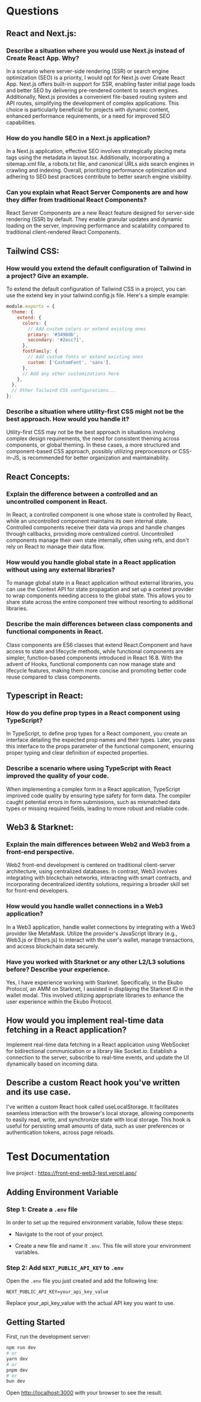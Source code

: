 # Questions 

## React and Next.js:

### Describe a situation where you would use Next.js instead of Create React App. Why?

In a scenario where server-side rendering (SSR) or search engine optimization (SEO) is a priority, I would opt for Next.js over Create React App. Next.js offers built-in support for SSR, enabling faster initial page loads and better SEO by delivering pre-rendered content to search engines. Additionally, Next.js provides a convenient file-based routing system and API routes, simplifying the development of complex applications. This choice is particularly beneficial for projects with dynamic content, enhanced performance requirements, or a need for improved SEO capabilities.

### How do you handle SEO in a Next.js application?

In a Next.js application, effective SEO involves strategically placing meta tags using the metadata in layout.tsx. Additionally, incorporating a sitemap.xml file, a robots.txt file, and canonical URLs aids search engines in crawling and indexing. Overall, prioritizing performance optimization and adhering to SEO best practices contribute to better search engine visibility.

### Can you explain what React Server Components are and how they differ from traditional React Components?

React Server Components are a new React feature designed for server-side rendering (SSR) by default. They enable granular updates and dynamic loading on the server, improving performance and scalability compared to traditional client-rendered React Components.

## Tailwind CSS:

### How would you extend the default configuration of Tailwind in a project? Give an example.

To extend the default configuration of Tailwind CSS in a project, you can use the extend key in your tailwind.config.js file. Here's a simple example:

```javascript
module.exports = {
  theme: {
    extend: {
      colors: {
        // Add custom colors or extend existing ones
        primary: '#3498db',
        secondary: '#2ecc71',
      },
      fontFamily: {
        // Add custom fonts or extend existing ones
        custom: ['CustomFont', 'sans'],
      },
      // Add any other customizations here
    },
  },
  // Other Tailwind CSS configurations...
};
```

### Describe a situation where utility-first CSS might not be the best approach. How would you handle it?

Utility-first CSS may not be the best approach in situations involving complex design requirements, the need for consistent theming across components, or global theming. In these cases, a more structured and component-based CSS approach, possibly utilizing preprocessors or CSS-in-JS, is recommended for better organization and maintainability.

## React Concepts:

### Explain the difference between a controlled and an uncontrolled component in React.

In React, a controlled component is one whose state is controlled by React, while an uncontrolled component maintains its own internal state. Controlled components receive their data via props and handle changes through callbacks, providing more centralized control. Uncontrolled components manage their own state internally, often using refs, and don't rely on React to manage their data flow.

### How would you handle global state in a React application without using any external libraries?

To manage global state in a React application without external libraries, you can use the Context API for state propagation and set up a context provider to wrap components needing access to the global state. This allows you to share state across the entire component tree without resorting to additional libraries.

### Describe the main differences between class components and functional components in React.

Class components are ES6 classes that extend React.Component and have access to state and lifecycle methods, while functional components are simpler, function-based components introduced in React 16.8. With the advent of Hooks, functional components can now manage state and lifecycle features, making them more concise and promoting better code reuse compared to class components.

## Typescript in React:

### How do you define prop types in a React component using TypeScript?

In TypeScript, to define prop types for a React component, you create an interface detailing the expected prop names and their types. Later, you pass this interface to the props parameter of the functional component, ensuring proper typing and clear definition of expected properties.

### Describe a scenario where using TypeScript with React improved the quality of your code.

When implementing a complex form in a React application, TypeScript improved code quality by ensuring type safety for form data. The compiler caught potential errors in form submissions, such as mismatched data types or missing required fields, leading to more robust and reliable code.

## Web3 & Starknet:

### Explain the main differences between Web2 and Web3 from a front-end perspective.

Web2 front-end development is centered on traditional client-server architecture, using centralized databases. In contrast, Web3 involves integrating with blockchain networks, interacting with smart contracts, and incorporating decentralized identity solutions, requiring a broader skill set for front-end developers.

### How would you handle wallet connections in a Web3 application?

In a Web3 application, handle wallet connections by integrating with a Web3 provider like MetaMask. Utilize the provider's JavaScript library (e.g., Web3.js or Ethers.js) to interact with the user's wallet, manage transactions, and access blockchain data securely.

### Have you worked with Starknet or any other L2/L3 solutions before? Describe your experience.

Yes, I have experience working with Starknet. Specifically, in the Ekubo Protocol, an AMM on Starknet, I assisted in displaying the Starknet ID in the wallet modal. This involved utilizing appropriate libraries to enhance the user experience within the Ekubo Protocol.

## How would you implement real-time data fetching in a React application?

Implement real-time data fetching in a React application using WebSocket for bidirectional communication or a library like Socket.io. Establish a connection to the server, subscribe to real-time events, and update the UI dynamically based on incoming data.

## Describe a custom React hook you've written and its use case.

I've written a custom React hook called useLocalStorage. It facilitates seamless interaction with the browser's local storage, allowing components to easily read, write, and synchronize state with local storage. This hook is useful for persisting small amounts of data, such as user preferences or authentication tokens, across page reloads.

# Test Documentation

live project : https://front-end-web3-test.vercel.app/

## Adding Environment Variable

### Step 1: Create a `.env` file

In order to set up the required environment variable, follow these steps:

- Navigate to the root of your project.

- Create a new file and name it `.env`. This file will store your environment variables.

### Step 2: Add `NEXT_PUBLIC_API_KEY` to `.env`

Open the `.env` file you just created and add the following line:

```plaintext
NEXT_PUBLIC_API_KEY=your_api_key_value
```

Replace your_api_key_value with the actual API key you want to use.

## Getting Started

First, run the development server:

```bash
npm run dev
# or
yarn dev
# or
pnpm dev
# or
bun dev
```

Open [http://localhost:3000](http://localhost:3000) with your browser to see the result.
